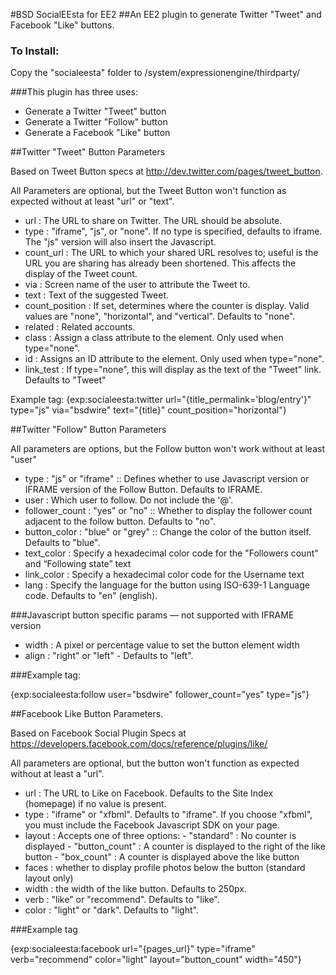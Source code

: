 #BSD SocialEEsta for EE2
##An EE2 plugin to generate Twitter "Tweet" and Facebook "Like" buttons.

### To Install:

Copy the "socialeesta" folder to /system/expressionengine/thirdparty/

###This plugin has three uses:

- Generate a Twitter "Tweet" button
- Generate a Twitter "Follow" button
- Generate a Facebook "Like" button

##Twitter "Tweet" Button Parameters 

Based on Tweet Button specs at http://dev.twitter.com/pages/tweet_button. 

All Parameters are optional, but the Tweet Button won't function as expected without at least "url" or "text".

- url : The URL to share on Twitter. The URL should be absolute.
- type : "iframe", "js", or "none". If no type is specified, defaults to iframe. The "js" version will also insert the Javascript.
- count_url : The URL to which your shared URL resolves to; useful is the URL you are sharing has already been shortened. This affects the display of the Tweet count.
- via : Screen name of the user to attribute the Tweet to.
- text : Text of the suggested Tweet.
- count_position : If set, determines where the counter is display. Valid values are "none", "horizontal", and "vertical". Defaults to "none".
- related : Related accounts.
- class : Assign a class attribute to the <a> element. Only used when type="none".
- id : Assigns an ID attribute to the <a> element. Only used when type="none".
- link_test : If type="none", this will display as the text of the "Tweet" link. Defaults to "Tweet"
    
Example tag: {exp:socialeesta:twitter url="{title_permalink='blog/entry'}" type="js" via="bsdwire" text="{title}" count_position="horizontal"}

##Twitter "Follow" Button Parameters

All parameters are options, but the Follow button won't work without at least "user"

- type : "js" or "iframe" :: Defines whether to use Javascript version or IFRAME version of the Follow Button. Defaults to IFRAME.
- user : Which user to follow. Do not include the '@'.
- follower_count : "yes" or "no" :: Whether to display the follower count adjacent to the follow button. Defaults to "no".
- button_color : "blue" or "grey" :: Change the color of the button itself. Defaults to "blue".
- text_color : Specify a hexadecimal color code for the "Followers count" and “Following state” text
- link_color : Specify a hexadecimal color code for the Username text
- lang : Specify the language for the button using ISO-639-1 Language code. Defaults to "en" (english).


###Javascript button specific params — not supported with IFRAME version

- width : A pixel or percentage value to set the button element width
- align : "right" or "left" - Defaults to "left".

###Example tag:

{exp:socialeesta:follow user="bsdwire" follower_count="yes" type="js"}



##Facebook Like Button Parameters. 

Based on Facebook Social Plugin Specs at https://developers.facebook.com/docs/reference/plugins/like/

All parameters are optional, but the button won't function as expected without at least a "url".

- url : The URL to Like on Facebook. Defaults to the Site Index (homepage) if no value is present.
- type : "iframe" or "xfbml". Defaults to "iframe". If you choose "xfbml", you must include the Facebook Javascript SDK on your page.
- layout : Accepts one of three options:
            - "standard" : No counter is displayed
            - "button_count" : A counter is displayed to the right of the like button
            - "box_count" : A counter is displayed above the like button
- faces : whether to display profile photos below the button (standard layout only)
- width : the width of the like button. Defaults to 250px.
- verb : "like" or "recommend". Defaults to "like".
- color : "light" or "dark". Defaults to "light".

###Example tag

{exp:socialeesta:facebook url="{pages_url}" type="iframe" verb="recommend" color="light" layout="button_count" width="450"}